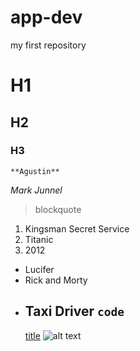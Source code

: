 # app-dev
my first repository
# H1
## H2
### H3
	**Agustin**
 *Mark Junnel*
 > blockquote
1. Kingsman Secret Service
2. Titanic
3. 2012
- Lucifer
- Rick and Morty
- Taxi Driver
`code`
	---
  [title](https://www.youtube.com)
  ![alt text](image.jpg)
 

